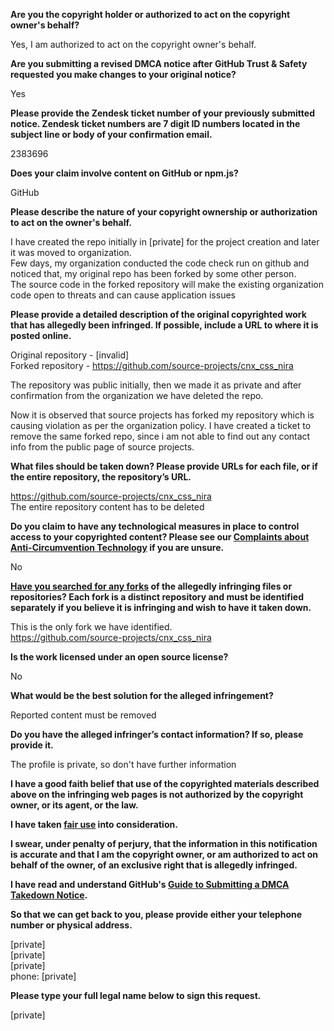**Are you the copyright holder or authorized to act on the copyright owner's behalf?**

Yes, I am authorized to act on the copyright owner's behalf.

**Are you submitting a revised DMCA notice after GitHub Trust & Safety requested you make changes to your original notice?**

Yes

**Please provide the Zendesk ticket number of your previously submitted notice. Zendesk ticket numbers are 7 digit ID numbers located in the subject line or body of your confirmation email.**

2383696

**Does your claim involve content on GitHub or npm.js?**

GitHub

**Please describe the nature of your copyright ownership or authorization to act on the owner's behalf.**

I have created the repo initially in [private] for the project creation and later it was moved to organization.    
Few days, my organization conducted the code check run on github and noticed that, my original repo has been forked by some other person.   
The source code in the forked repository will make the existing organization code open to threats and can cause application issues

**Please provide a detailed description of the original copyrighted work that has allegedly been infringed. If possible, include a URL to where it is posted online.**

Original repository - [invalid]  
Forked repository - https://github.com/source-projects/cnx_css_nira

The repository was public initially, then we made it as private and after confirmation from the organization we have deleted the repo.

Now it is observed that source projects has forked my repository which is causing violation as per the organization policy.
I have created a ticket to remove the same forked repo, since i am not able to find out any contact info from the public page of source projects.

**What files should be taken down? Please provide URLs for each file, or if the entire repository, the repository’s URL.**

https://github.com/source-projects/cnx_css_nira  
The entire repository content has to be deleted

**Do you claim to have any technological measures in place to control access to your copyrighted content? Please see our <a href="https://docs.github.com/articles/guide-to-submitting-a-dmca-takedown-notice#complaints-about-anti-circumvention-technology">Complaints about Anti-Circumvention Technology</a> if you are unsure.**

No

**<a href="https://docs.github.com/articles/dmca-takedown-policy#b-what-about-forks-or-whats-a-fork">Have you searched for any forks</a> of the allegedly infringing files or repositories? Each fork is a distinct repository and must be identified separately if you believe it is infringing and wish to have it taken down.**

This is the only fork we have identified.  
https://github.com/source-projects/cnx_css_nira

**Is the work licensed under an open source license?**

No

**What would be the best solution for the alleged infringement?**

Reported content must be removed

**Do you have the alleged infringer’s contact information? If so, please provide it.**

The profile is private, so don't have further information

**I have a good faith belief that use of the copyrighted materials described above on the infringing web pages is not authorized by the copyright owner, or its agent, or the law.**

**I have taken <a href="https://www.lumendatabase.org/topics/22">fair use</a> into consideration.**

**I swear, under penalty of perjury, that the information in this notification is accurate and that I am the copyright owner, or am authorized to act on behalf of the owner, of an exclusive right that is allegedly infringed.**

**I have read and understand GitHub's <a href="https://docs.github.com/articles/guide-to-submitting-a-dmca-takedown-notice/">Guide to Submitting a DMCA Takedown Notice</a>.**

**So that we can get back to you, please provide either your telephone number or physical address.**

[private]  
[private]  
[private]  
phone: [private]  

**Please type your full legal name below to sign this request.**

[private]  
